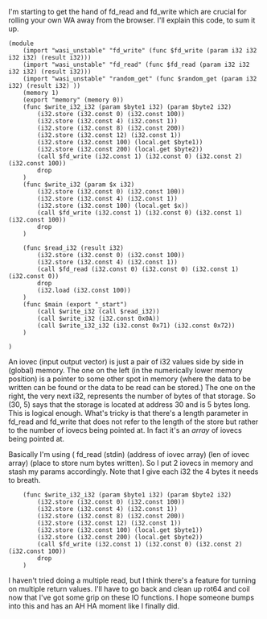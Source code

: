 I'm starting to get the hand of fd_read and fd_write which are crucial for rolling your own WA away from the browser. I'll explain this code, to sum it up.





    (module
        (import "wasi_unstable" "fd_write" (func $fd_write (param i32 i32 i32 i32) (result i32)))
        (import "wasi_unstable" "fd_read" (func $fd_read (param i32 i32 i32 i32) (result i32)))
        (import "wasi_unstable" "random_get" (func $random_get (param i32 i32) (result i32) ))
        (memory 1)
        (export "memory" (memory 0))
        (func $write_i32_i32 (param $byte1 i32) (param $byte2 i32)
            (i32.store (i32.const 0) (i32.const 100))
            (i32.store (i32.const 4) (i32.const 1))
            (i32.store (i32.const 8) (i32.const 200))
            (i32.store (i32.const 12) (i32.const 1)) 
            (i32.store (i32.const 100) (local.get $byte1))
            (i32.store (i32.const 200) (local.get $byte2))
            (call $fd_write (i32.const 1) (i32.const 0) (i32.const 2) (i32.const 100))
            drop
        )
        (func $write_i32 (param $x i32)
            (i32.store (i32.const 0) (i32.const 100))
            (i32.store (i32.const 4) (i32.const 1))
            (i32.store (i32.const 100) (local.get $x))
            (call $fd_write (i32.const 1) (i32.const 0) (i32.const 1) (i32.const 100))
            drop
        )

        (func $read_i32 (result i32)
            (i32.store (i32.const 0) (i32.const 100))
            (i32.store (i32.const 4) (i32.const 1))
            (call $fd_read (i32.const 0) (i32.const 0) (i32.const 1) (i32.const 0))
            drop
            (i32.load (i32.const 100))
        )
        (func $main (export "_start")
            (call $write_i32 (call $read_i32))
            (call $write_i32 (i32.const 0x0A))
            (call $write_i32_i32 (i32.const 0x71) (i32.const 0x72))
        )

    )
    
    
An iovec (input output vector) is just a pair of i32 values side by side in (global) memory.  The one on the left (in the numerically lower memory position) is a pointer to some other spot in memory (where the data to be written can be found or the data to be read can be stored.) The one on the right, the very next i32, represents the number of bytes of that storage.   So (30, 5) says that the storage is located at address 30 and is 5 bytes long. This is logical enough. What's tricky is that there's a length parameter in fd_read and fd_write that does not refer to the length of the store but rather to the number of iovecs being pointed at. In fact it's an *array* of iovecs being pointed at. 

Basically I'm using ( fd_read (stdin) (address of iovec array) (len of iovec array) (place to store num bytes written).  So I put 2 iovecs in memory and stash my params accordingly. Note that I give each i32 the 4 bytes it needs to breath.


        (func $write_i32_i32 (param $byte1 i32) (param $byte2 i32)
            (i32.store (i32.const 0) (i32.const 100))
            (i32.store (i32.const 4) (i32.const 1))
            (i32.store (i32.const 8) (i32.const 200))
            (i32.store (i32.const 12) (i32.const 1)) 
            (i32.store (i32.const 100) (local.get $byte1))
            (i32.store (i32.const 200) (local.get $byte2))
            (call $fd_write (i32.const 1) (i32.const 0) (i32.const 2) (i32.const 100))
            drop
        )

I haven't tried doing a multiple read, but I think there's a feature for turning on multiple return values. I'll have to go back and clean up rot64 and coil now that I've got some grip on these IO functions.  I hope someone bumps into this and has an AH HA moment like I finally did. 
